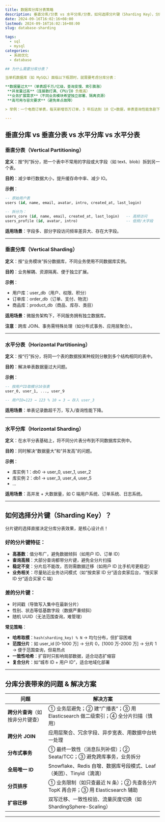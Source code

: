 ```yaml
---
title: 数据库分库分表策略
description: 垂直分库/分表 vs 水平分库/分表，如何选择分片键（Sharding Key），分库分表带来的问题与解决方案
date: 2024-09-16T16:02:16+08:00
lastmod: 2024-09-16T16:02:16+08:00
slug: database-sharding

tags:
  - sql
  - mysql
categories:
  - 系统优化
  - database

## 为什么需要分库分表？

当单机数据库（如 MySQL）面临以下瓶颈时，就需要考虑分库分表：

**数据量过大**（单表超千万/亿级，查询变慢、索引膨胀）  
 **并发量过高**（连接数打满、CPU/IO 负载高）  
 **业务扩展需求**（不同业务模块希望独立部署、隔离资源）  
 **高可用与容灾要求**（避免单点故障）

> 举例：一个电商订单表，每天新增百万订单，3 年后达到 10 亿+数据，单表查询性能急剧下降，此时必须分库分表。

---
```


## 垂直分库 vs 垂直分表 vs 水平分库 vs 水平分表

### 垂直分表（Vertical Partitioning）

**定义**：按“列”拆分，把一个表中不常用的字段或大字段（如 text、blob）拆到另一个表。

**目的**：减少单行数据大小，提升缓存命中率、减少 IO。

**示例**：

```sql
-- 原始用户表
users (id, name, email, avatar, intro, created_at, last_login)

-- 拆分为：
users_core (id, name, email, created_at, last_login)   -- 高频访问
users_profile (id, avatar, intro)                      -- 低频/大字段
```

**适用场景**：字段多、部分字段访问频率差异大、存在大字段。

---

### 垂直分库（Vertical Sharding）

**定义**：按“业务模块”拆分数据库，不同业务使用不同数据库实例。

**目的**：业务解耦、资源隔离、便于独立扩展。

**示例**：

- 用户库：user_db（用户、权限、积分）
- 订单库：order_db（订单、支付、物流）
- 商品库：product_db（商品、库存、类目）

**适用场景**：微服务架构下，不同服务拥有独立数据库。

**注意**：跨库 JOIN、事务需特殊处理（如分布式事务、应用层聚合）。

---

### 水平分表（Horizontal Partitioning）

**定义**：按“行”拆分，将同一个表的数据按某种规则分散到多个结构相同的表中。

**目的**：解决单表数据量过大问题。

**示例**：

```sql
-- 按用户ID取模分10张表
user_0, user_1, ..., user_9

-- 用户ID=123 → 123 % 10 = 3 → 存入 user_3
```

**适用场景**：单表记录数超千万，写入/查询性能下降。

---

### 水平分库（Horizontal Sharding）

**定义**：在水平分表基础上，将不同分片表分布到不同数据库实例中。

**目的**：同时解决“数据量大”和“并发高”的问题。

**示例**：

- 库实例 1：db0 → user_0, user_1, user_2
- 库实例 2：db1 → user_3, user_4, user_5
- ...

**适用场景**：高并发 + 大数据量，如 C 端用户系统、订单系统、日志系统。

---

## 如何选择分片键（Sharding Key）？

分片键的选择直接决定分库分表效果，是核心设计点！

### 好的分片键特征：

- **高基数**：值分布广，避免数据倾斜（如用户 ID、订单 ID）
- **查询高频**：大部分查询都带分片键，避免全分片扫描
- **稳定不变**：分片后不能改，否则需数据迁移（如用户 ID 比手机号更稳定）
- **业务相关**：尽量贴近业务访问模式（如“按卖家 ID 分”适合卖家后台，“按买家 ID 分”适合买家 C 端）

### 差的分片键：

- 时间戳（导致写入集中在最新分片）
- 性别、状态等低基数字段（数据严重倾斜）
- 随机 UUID（无法范围查询，难管理）

**常见策略**：

- **哈希取模**：`hash(sharding_key) % N` → 均匀分布，但扩容困难
- **范围分片**：如 user_id [0-1000 万] → 分片 0，[1000 万-2000 万] → 分片 1 → 便于范围查询，但易热点
- **一致性哈希**：扩容时只影响局部数据，适合动态扩缩容
- **复合分片**：如“城市 ID + 用户 ID”，适合地域化部署

---

## 分库分表带来的问题 & 解决方案

| 问题                             | 解决方案                                                                         |
| -------------------------------- | -------------------------------------------------------------------------------- |
| **跨分片查询**（如按非分片键查） | ① 业务层避免；② 建“广播表”；③ 用 Elasticsearch 做二级索引；④ 全分片扫描（慎用）  |
| **跨分片 JOIN**                  | 应用层聚合、冗余字段、异步宽表、用数据中台统一处理                               |
| **分布式事务**                   | ① 最终一致性（消息队列补偿）；② Seata/TCC；③ 避免跨库事务，业务拆分              |
| **全局唯一 ID**                  | Snowflake、Redis 自增、数据库号段模式、Leaf（美团）、Tinyid（滴滴）              |
| **分页排序**                     | ① 业务限制（如只查最近 N 条）；② 先查各分片 TopK 再合并；③ 用 Elasticsearch 辅助 |
| **扩容迁移**                     | 双写迁移、一致性校验、流量灰度切换（如 ShardingSphere-Scaling）                  |

---
